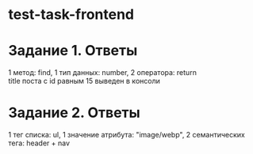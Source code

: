 # test-task-frontend

# Задание 1. Ответы

1 метод: find, 1 тип данных: number, 2 оператора: return
<br />
title поста с id равным 15 выведен в консоли

# Задание 2. Ответы

1 тег списка: ul, 1 значение атрибута: "image/webp", 2 семантических тега: header + nav
